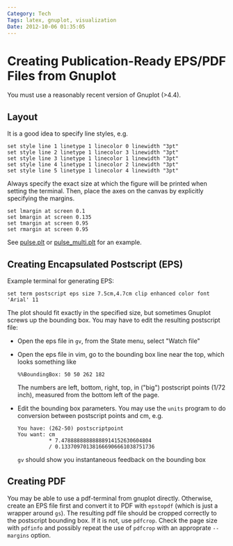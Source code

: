 ```yaml
---
Category: Tech
Tags: latex, gnuplot, visualization
Date: 2012-10-06 01:35:05
---
```


# Creating Publication-Ready EPS/PDF Files from Gnuplot

You must use a reasonably recent version of Gnuplot (>4.4).

## Layout

It is a good idea to specify line styles, e.g.

```gnuplot
set style line 1 linetype 1 linecolor 0 linewidth "3pt"
set style line 2 linetype 1 linecolor 3 linewidth "3pt"
set style line 3 linetype 1 linecolor 1 linewidth "3pt"
set style line 4 linetype 1 linecolor 2 linewidth "3pt"
set style line 5 linetype 1 linecolor 4 linewidth "3pt"
```

Always specify the exact size at which the figure will be printed when setting
the terminal. Then, place the axes on the canvas by explicitly specifying the
margins.

```gnuplot
set lmargin at screen 0.1
set bmargin at screen 0.135
set tmargin at screen 0.95
set rmargin at screen 0.95
```

See [pulse.plt](https://github.com/goerz/fortran_examples/blob/master/inout/pulse.plt)
or [pulse_multi.plt](https://github.com/goerz/fortran_examples/blob/master/inout/pulse_multi.plt)
for an example.

## Creating Encapsulated Postscript (EPS)

Example terminal for generating EPS:

```gnuplot
set term postscript eps size 7.5cm,4.7cm clip enhanced color font 'Arial' 11
```

The plot should fit exactly in the specified size, but sometimes Gnuplot screws
up the bounding box. You may have to edit the resulting postscript file:

*   Open the eps file in `gv`, from the State menu, select "Watch file"
*   Open the eps file in vim, go to the bounding box line near the top, which
    looks something like

        %%BoundingBox: 50 50 262 182

    The numbers are left, bottom, right, top, in ("big") postscript points
    (1/72 inch), measured from the bottom left of the page.

*   Edit the bounding box parameters. You may use the `units` program to do
    conversion between postscript points and cm, e.g.

        You have: (262-50) postscriptpoint
        You want: cm
                  * 7.47888888888888914152630604804
                  / 0.133709701381666906661038751736

    `gv` should show you instantaneous feedback on the bounding box

## Creating PDF

You may be able to use a pdf-terminal from gnuplot directly. Otherwise, create
an EPS file first and convert it to PDF with `epstopdf` (which is just a wrapper
around `gs`). The resulting pdf file should be cropped correctly to the
postscript bounding box. If it is not, use `pdfcrop`. Check the page size with
`pdfinfo` and possibly repeat the use of `pdfcrop` with an approprate
`--margins` option.

